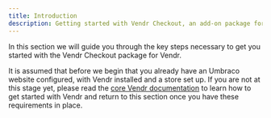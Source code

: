 ```yaml
---
title: Introduction
description: Getting started with Vendr Checkout, an add-on package for Vendr, the eCommerce solution for Umbraco v8+
---
```


In this section we will guide you through the key steps necessary to get you started with the Vendr Checkout package for Vendr.

It is assumed that before we begin that you already have an Umbraco website configured, with Vendr installed and a store set up. If you are not at this stage yet, please read the [core Vendr documentation](../../../../../core/) to learn how to get started with Vendr and return to this section once you have these requirements in place.
